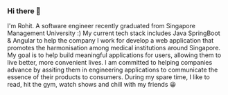 ### Hi there 👋

<!--
**rohitbhoj102/rohitbhoj102** is a ✨ _special_ ✨ repository because its `README.md` (this file) appears on your GitHub profile.

Here are some ideas to get you started:

- 🔭 I’m currently working on ...
- 🌱 I’m currently learning ...
- 👯 I’m looking to collaborate on ...
- 🤔 I’m looking for help with ...
- 💬 Ask me about ...
- 📫 How to reach me: ...
- 😄 Pronouns: ...
- ⚡ Fun fact: ...
-->

I'm Rohit. A software engineer recently graduated from Singapore Management University :) My current tech stack includes Java SpringBoot & Angular to help the company I work for develop a web application that promotes the harmonisation among medical institutions around Singapore. My goal is to help build meaningful applications for users, allowing them to live better, more convenient lives. I am committed to helping companies advance by assiting them in engineering applications to communicate the essence of their products to consumers. During my spare time, I like to read, hit the gym, watch shows and chill with my friends 😀
